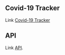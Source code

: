## Covid-19 Tracker

Link [Covid-19 Tracker](https://covid-19-tracker-reactjs.herokuapp.com)

## API
Link [API](https://covid19.mathdro.id/api).
